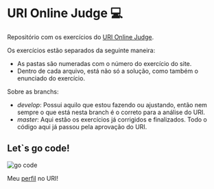 # URI Online Judge :computer:
Repositório com os exercícios do [URI Online Judge](https://www.urionlinejudge.com.br/).

Os exercícios estão separados da seguinte maneira:
- As pastas são numeradas com o número do exercício do site.
- Dentro de cada arquivo, está não só a solução, como também o enunciado do exercício.

Sobre as branchs:
- *develop*: Possui aquilo que estou fazendo ou ajustando, então nem sempre o que está nesta branch é o correto para a análise do URI.
- *master*: Aqui estão os exercícios já corrigidos e finalizados. Todo o código aqui já passou pela aprovação do URI.

## Let`s go code!

![go code](https://media.tenor.com/images/a235c7bf7001e2d0b02d133e0c6aa38e/tenor.gif)

Meu [perfil](https://www.urionlinejudge.com.br/judge/pt/profile/374348) no URI!
